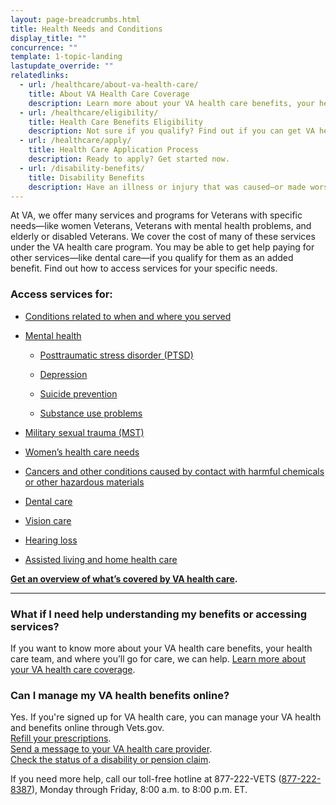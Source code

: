 ```yaml
---
layout: page-breadcrumbs.html
title: Health Needs and Conditions
display_title: ""
concurrence: ""
template: 1-topic-landing
lastupdate_override: ""
relatedlinks:
  - url: /healthcare/about-va-health-care/
    title: About VA Health Care Coverage
    description: Learn more about your VA health care benefits, your health care team, and where you’ll go for care.
  - url: /healthcare/eligibility/
    title: Health Care Benefits Eligibility
    description: Not sure if you qualify? Find out if you can get VA health care benefits.
  - url: /healthcare/apply/
    title: Health Care Application Process
    description: Ready to apply? Get started now.
  - url: /disability-benefits/
    title: Disability Benefits
    description: Have an illness or injury that was caused—or made worse—by your active-duty service? Find out if you can get disability compensation (monthly payments) from VA.
---
```


<div class="va-introtext">

At VA, we offer many services and programs for Veterans with specific needs—like women Veterans, Veterans with mental health problems, and elderly or disabled Veterans. We cover the cost of many of these services under the VA health care program. You may be able to get help paying for other services—like dental care—if you qualify for them as an added benefit. Find out how to access services for your specific needs.

</div>

### Access services for:

- [Conditions related to when and where you served](/healthcare/health-conditions/conditions-related-to-service-era/)

- [Mental health](/healthcare/health-conditions/mental-health/)

  - [Posttraumatic stress disorder (PTSD)](/healthcare/health-conditions/mental-health/ptsd/)

  - [Depression](/healthcare/health-conditions/mental-health/depression/)

  - [Suicide prevention](/healthcare/health-conditions/mental-health/suicide-prevention/)

  - [Substance use problems](/healthcare/health-conditions/substance-use-problems/)

- [Military sexual trauma (MST)](/healthcare/health-conditions/military-sexual-trauma/)

- [Women’s health care needs](/healthcare/health-conditions/womens-health-care-needs/)

- [Cancers and other conditions caused by contact with harmful chemicals or other hazardous materials](/healthcare/health-conditions/exposure-to-hazardous-materials/)

- [Dental care](/healthcare/about-va-health-care/dental-care/)

- [Vision care](/healthcare/about-va-health-care/vision-care/)

- [Hearing loss](http://www.rehab.va.gov/PROSTHETICS/psas/Hearing_Aids.asp) 

- [Assisted living and home health care](/healthcare/about-va-health-care/assisted-living-and-home-health-care/)

**[Get an overview of what’s covered by VA health care](/healthcare/about-va-health-care/).**

------

### What if I need help understanding my benefits or accessing services? 

If you want to know more about your VA health care benefits, your health care team, and where you’ll go for care, we can help. [Learn more about your VA health care coverage](/healthcare/about-va-health-care/).

### Can I manage my VA health benefits online?

Yes. If you're signed up for VA health care, you can manage your VA health and benefits online through Vets.gov. <br />
[Refill your prescriptions](/healthcare/prescriptions/). <br />
[Send a message to your VA health care provider](/healthcare/messaging/). <br />
[Check the status of a disability or pension claim](/track-claims/). 

If you need more help, call our toll-free hotline at 877-222-VETS (<a href="tel:+1-877-222-8387">877-222-8387</a>), Monday through Friday, 8:00 a.m. to 8:00 p.m. ET.

